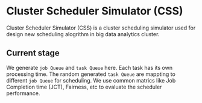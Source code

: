 # Cluster Scheduler Simulator (CSS)
Cluster Scheduler Simulator (CSS) is a cluster scheduling simulator used for design new scheduling alogrithm in big data analytics cluster.
## Current stage
We generate  `job Queue` and `task Queue` here. Each task has its own processing time. The random generated  `task Queue` are mappting to different `job Queue` for scheduling. We use common matrics like Job Completion time (JCT), Fairness, etc to evaluate the scheduler performance.
